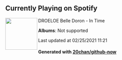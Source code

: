 ## Currently Playing on Spotify

[<img align="left" width="100" src="https://i.scdn.co/image/ab67616d0000b273c1ecf17719fc91722758da74">](https://open.spotify.com/album/4dkIYJqfkU0qUECfWFDaDb)

DROELOE Belle Doron - In Time

**Albums**: Not supported

Last updated at 02/25/2021 11:21

#### Generated with [20chan/github-now](https://github.com/20chan/github-now)


<!--
**20chan/20chan** is a ✨ _special_ ✨ repository because its `README.md` (this file) appears on your GitHub profile.

Here are some ideas to get you started:

- 🔭 I’m currently working on ...
- 🌱 I’m currently learning ...
- 👯 I’m looking to collaborate on ...
- 🤔 I’m looking for help with ...
- 💬 Ask me about ...
- 📫 How to reach me: ...
- 😄 Pronouns: ...
- ⚡ Fun fact: ...
-->
